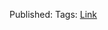 
Published: 
Tags:
[Link](https://blog.thinknewfound.com/2020/04/well-you-no-you-gotta-do-more-than-that/)